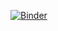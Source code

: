 [![Binder](https://mybinder.org/badge_logo.svg)](https://mybinder.org/v2/gh/amasson84/JupyterExample/master?filepath=profiles.ipynb)
